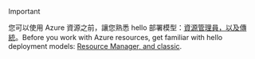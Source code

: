 > [!IMPORTANT]
> <span data-ttu-id="d2caa-101">您可以使用 Azure 資源之前，讓您熟悉 hello 部署模型：[資源管理員，以及傳統](../articles/azure-resource-manager/resource-manager-deployment-model.md)。</span><span class="sxs-lookup"><span data-stu-id="d2caa-101">Before you work with Azure resources, get familiar with hello deployment models: [Resource Manager, and classic](../articles/azure-resource-manager/resource-manager-deployment-model.md).</span></span>
